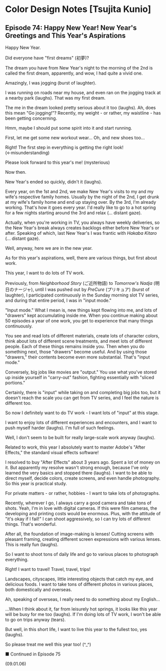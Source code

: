 # Color Design Notes [Tsujita Kunio]

## Episode 74: Happy New Year! New Year's Greetings and This Year's Aspirations

Happy New Year.

Did everyone have "first dreams" (初夢)?

The dream you have from New Year's night to the morning of the 2nd is called the first dream, apparently, and wow, I had quite a vivid one.

Amazingly, I was jogging (burst of laughter).

I was running on roads near my house, and even ran on the jogging track at a nearby park (laughs). That was my first dream.

The me in the dream looked pretty serious about it too (laughs). Ah, does this mean "Go jogging!"? Recently, my weight - or rather, my waistline - has been getting concerning.

Hmm, maybe I should put some spirit into it and start running.

First, let me get some new workout wear... Oh, and new shoes too...

Right! The first step in everything is getting the right look! (←misunderstanding)

Please look forward to this year's me! (mysterious)

Now then.

New Year's ended so quickly, didn't it (laughs).

Every year, on the 1st and 2nd, we make New Year's visits to my and my wife's respective family homes. Usually by the night of the 2nd, I get drunk at my wife's family home and end up staying over. By the 3rd, I'm already working. That's how it goes every year. I'd really like to go to a hot spring for a few nights starting around the 3rd and relax (... distant gaze).

Actually, when you're working in TV, you always have weekly deliveries, so the New Year's break always creates backlogs either before New Year's or after. Speaking of which, last New Year's I was frantic with *Hakaba Kitaro* (... distant gaze).

Well, anyway, here we are in the new year.

As for this year's aspirations, well, there are various things, but first about work.

This year, I want to do lots of TV work.

Previously, from *Neighborhood Story* (ご近所物語) to *Tomorrow's Nadja* (明日のナージャ), until I was pushed out by *PreCure* (プリキュア) (burst of laughter), I participated continuously in the Sunday morning slot TV series, and during that entire period, I was in "input mode."

"Input mode." What I mean is, new things kept flowing into me, and lots of "drawers" kept accumulating inside me. When you continue making about 50 episodes a year of one work, you get to experience that many things continuously.

You see and read lots of different materials, create lots of character colors, think about lots of different scene treatments, and meet lots of different people. Each of these things remains inside you. Then when you do something next, those "drawers" become useful. And by using those "drawers," their contents become even more substantial. That's "input mode."

Conversely, big jobs like movies are "output." You use what you've stored up inside yourself in "carry-out" fashion, fighting essentially with "sliced portions."

Certainly, there is "input" while taking on and completing big jobs too, but it doesn't reach the scale you can get from TV series, and I feel the nature is different too.

So now I definitely want to do TV work - I want lots of "input" at this stage.

I want to enjoy lots of different experiences and encounters, and I want to push myself harder (laughs). I'm full of such feelings.

Well, I don't seem to be built for really large-scale work anyway (laughs).

Related to work, this year I absolutely want to master Adobe's "After Effects," the standard visual effects software!

I resolved to buy "After Effects" about 3 years ago. Spent a lot of money on it. But apparently my resolve wasn't strong enough, because I've only learned the very basics and stopped there (laughs). I want to be able to direct myself, decide colors, create screens, and even handle photography. So this year is practical study.

For private matters - or rather, hobbies - I want to take lots of photographs.

Recently, wherever I go, I always carry a good camera and take tons of shots. Yeah, I'm in love with digital cameras. If this were film cameras, the developing and printing costs would be enormous. Plus, with the attitude of "it's okay if I fail!" I can shoot aggressively, so I can try lots of different things. That's wonderful.

After all, the foundation of image-making is lenses! Cutting screens with pleasant framing, creating different screen expressions with various lenses. This is really fun (laughs).

So I want to shoot tons of daily life and go to various places to photograph everything.

Right! I want to travel! Travel, travel, trips!

Landscapes, cityscapes, little interesting objects that catch my eye, and delicious foods. I want to take tons of different photos in various places, both domestically and overseas.

Ah, speaking of overseas, I really need to do something about my English...

...When I think about it, far from leisurely hot springs, it looks like this year will be busy for me too (laughs). If I'm doing lots of TV work, I won't be able to go on trips anyway (tears).

But well, in this short life, I want to live this year to the fullest too, yes (laughs).

So please treat me well this year too! (^_^)

■ Continued in Episode 75

(09.01.06)